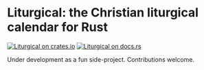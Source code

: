 # Liturgical: the Christian liturgical calendar for Rust

[![Liturgical on crates.io][cratesio-image]][cratesio]
[![Liturgical on docs.rs][docsrs-image]][docsrs]

[cratesio-image]: https://img.shields.io/crates/v/liturgical.svg
[cratesio]: https://crates.io/crates/liturgical
[docsrs-image]: https://docs.rs/liturgical/badge.svg
[docsrs]: https://docs.rs/liturgical

Under development as a fun side-project. Contributions welcome.
